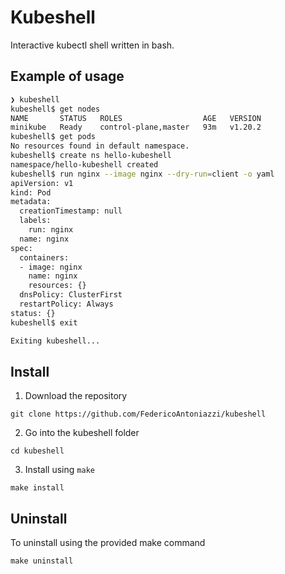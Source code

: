 # Kubeshell

Interactive kubectl shell written in bash.

## Example of usage

```bash
❯ kubeshell
kubeshell$ get nodes
NAME       STATUS   ROLES                  AGE   VERSION
minikube   Ready    control-plane,master   93m   v1.20.2
kubeshell$ get pods
No resources found in default namespace.
kubeshell$ create ns hello-kubeshell
namespace/hello-kubeshell created
kubeshell$ run nginx --image nginx --dry-run=client -o yaml
apiVersion: v1
kind: Pod
metadata:
  creationTimestamp: null
  labels:
    run: nginx
  name: nginx
spec:
  containers:
  - image: nginx
    name: nginx
    resources: {}
  dnsPolicy: ClusterFirst
  restartPolicy: Always
status: {}
kubeshell$ exit

Exiting kubeshell...
```
## Install
1. Download the repository
```
git clone https://github.com/FedericoAntoniazzi/kubeshell
```
2. Go into the kubeshell folder
```
cd kubeshell
```
3. Install using `make`
```
make install
```

## Uninstall
To uninstall using the provided make command
```
make uninstall
```
